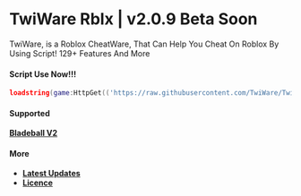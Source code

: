 # TwiWare Rblx | v2.0.9 Beta Soon
TwiWare, is a Roblox CheatWare, That Can Help You Cheat On Roblox By Using Script! 129+ Features And More
#### Script Use Now!!!
```lua
loadstring(game:HttpGet(('https://raw.githubusercontent.com/TwiWare/TwiWareExploits/main/ObfGames/Bladeball-fixed'),true))()
```
#### Supported
**[Bladeball V2](https://www.roblox.com/games/13772394625/UPD-Blade-Ball)**

#### More
* **[Latest Updates](https://raw.githubusercontent.com/TwiWare/TwiWareExploits/main/Updates)**
* **[Licence](https://raw.githubusercontent.com/TwiWare/TwiWareExploits/main/LICENSE)**
